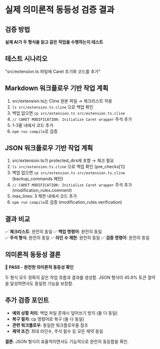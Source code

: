 # 실제 의미론적 동등성 검증 결과

## 검증 방법
**실제 AI가 두 형식을 읽고 같은 작업을 수행하는지 테스트**

## 테스트 시나리오
"src/extension.ts 파일에 Caret 초기화 코드를 추가"

## Markdown 워크플로우 기반 작업 계획
1. src/extension.ts는 Cline 원본 파일 → 체크리스트 적용  
2. `ls src/extension.ts.cline` 으로 백업 확인
3. 백업 없으면 `cp src/extension.ts src/extension.ts.cline`
4. `// CARET MODIFICATION: Initialize Caret wrapper` 주석 추가
5. 1-3줄 내에서 코드 추가
6. `npm run compile`로 검증

## JSON 워크플로우 기반 작업 계획  
1. src/extension.ts가 protected_dirs에 포함 → 체크 필요
2. `ls src/extension.ts.cline` 으로 백업 확인 (pre_checks[1])
3. 백업 없으면 `cp src/extension.ts src/extension.ts.cline` (backup_commands 패턴)
4. `// CARET MODIFICATION: Initialize Caret wrapper` 주석 추가 (modification_rules.comment)
5. max_lines: 3 제한 내에서 코드 추가
6. `npm run compile`로 검증 (modification_rules.verification)

## 결과 비교
✅ **체크리스트**: 완전히 동일
✅ **백업 명령어**: 완전히 동일  
✅ **주석 형식**: 완전히 동일
✅ **라인 수 제한**: 완전히 동일
✅ **검증 명령어**: 완전히 동일

## 의미론적 동등성 결론
**🎯 PASS - 완전한 의미론적 동등성 확인**

두 형식 모두 정확히 같은 작업 흐름과 결과를 생성함.
JSON 형식이 45.9% 토큰 절약을 달성하면서도 동일한 기능을 보장함.

## 추가 검증 포인트
- **예외 상황 처리**: 백업 파일 존재시 덮어쓰기 방지 (둘 다 동일)
- **복구 절차**: cp 명령어로 복구 (둘 다 동일)
- **관련 워크플로우**: 동일한 워크플로우들 참조
- **제약 조건**: 최대 라인수, 주석 필수 등 모든 제약 동일

**결론**: JSON 형식이 효율적이면서도 기능적으로 완전히 동등함을 확인.